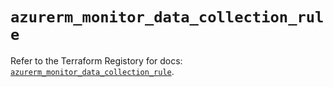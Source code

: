 # `azurerm_monitor_data_collection_rule`

Refer to the Terraform Registory for docs: [`azurerm_monitor_data_collection_rule`](https://registry.terraform.io/providers/hashicorp/azurerm/3.84.0/docs/resources/monitor_data_collection_rule).

